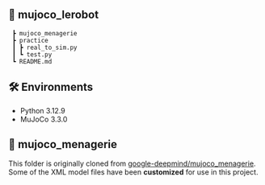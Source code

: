 ## 🤖 mujoco_lerobot

```
 ┣ mujoco_menagerie
 ┣ practice
 ┃ ┣ real_to_sim.py
 ┃ ┗ test.py
 ┗ README.md
```
## 🛠 Environments

- Python 3.12.9
- MuJoCo 3.3.0

## 📂 mujoco_menagerie

This folder is originally cloned from [google-deepmind/mujoco_menagerie](https://github.com/google-deepmind/mujoco_menagerie).  
Some of the XML model files have been **customized** for use in this project.

